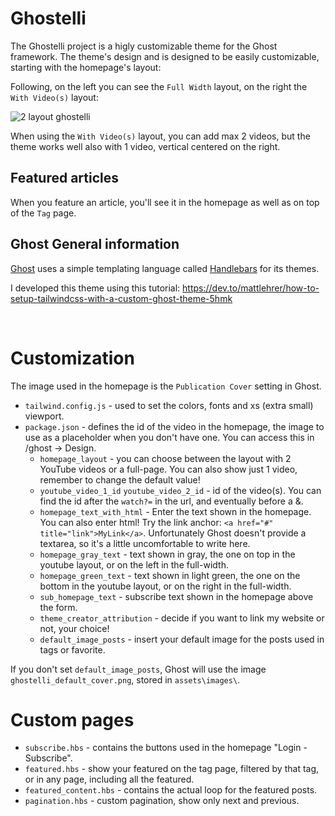 # Ghostelli

The Ghostelli project is a higly customizable theme for the Ghost framework. The theme's design and is designed to be easily customizable, starting with the homepage's layout:

Following, on the left you can see the `Full Width` layout, on the right the `With Video(s)` layout:

![2 layout ghostelli](https://user-images.githubusercontent.com/3796324/177172138-71ef6980-90de-4c0e-b68c-14c739e07b9a.png)

When using the `With Video(s)`  layout, you can add max 2 videos, but the theme works well also with 1 video, vertical centered on the right.

## Featured articles

When you feature an article, you'll see it in the homepage as well as on top of the `Tag` page.


## Ghost General information
[Ghost](https://ghost.org/) uses a simple templating language called [Handlebars](http://handlebarsjs.com/) for its themes.

I developed this theme using this tutorial: https://dev.to/mattlehrer/how-to-setup-tailwindcss-with-a-custom-ghost-theme-5hmk

&nbsp;

# Customization

The image used in the homepage is the `Publication Cover` setting in Ghost.

- `tailwind.config.js` - used to set the colors, fonts and xs (extra small) viewport.
- `package.json` - defines the id of the video in the homepage, the image to use as a placeholder when you don't have one. You can access this in /ghost -> Design.
    - `homepage_layout` - you can choose between the layout with 2 YouTube videos or a full-page. You can also show just 1 video, remember to change the default value!
    - `youtube_video_1_id` `youtube_video_2_id` - id of the video(s). You can find the id after the `watch?=` in the url, and eventually before a &.
    - `homepage_text_with_html` - Enter the text shown in the homepage. You can also enter html! Try the link anchor: `<a href="#" title="link">MyLink</a>`. Unfortunately Ghost doesn't provide a textarea, so it's a little uncomfortable to write here.
    - `homepage_gray_text` - text shown in gray, the one on top in the youtube layout, or on the left in the full-width.
    - `homepage_green_text` - text shown in light green, the one on the bottom in the youtube layout, or on the right in the full-width.
    - `sub_homepage_text` - subscribe text shown in the homepage above the form.
    - `theme_creator_attribution` - decide if you want to link my website or not, your choice!
    - `default_image_posts` - insert your default image for the posts used in tags or favorite.

If you don't set `default_image_posts`, Ghost will use the image `ghostelli_default_cover.png`, stored in `assets\images\`.

# Custom pages
- `subscribe.hbs` - contains the buttons used in the homepage "Login - Subscribe".
- `featured.hbs` - show your featured on the tag page, filtered by that tag, or in any page, including all the featured.
- `featured_content.hbs` - contains the actual loop for the featured posts.
- `pagination.hbs` - custom pagination, show only next and previous.